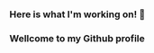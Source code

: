 ### Here is what I'm working on! 👋
### Wellcome to my Github profile
<!--
**SangTran-127/SangTran-127** is a ✨ _special_ ✨ repository because its `README.md` (this file) appears on your GitHub profile.

Here are some ideas to get you started:

- 🔭 I’m currently studying at FPT university
- 🌱 I’m currently learning Javascript
- 👯 I’m looking to collaborate on ...
- 🤔 I’m looking for help with ...
- 💬 Ask me about ...
- 📫 How to reach me: ('facebook.com/sangtqs')
- 😄 Pronouns: ...
- ⚡ Fun fact: ...
-->

